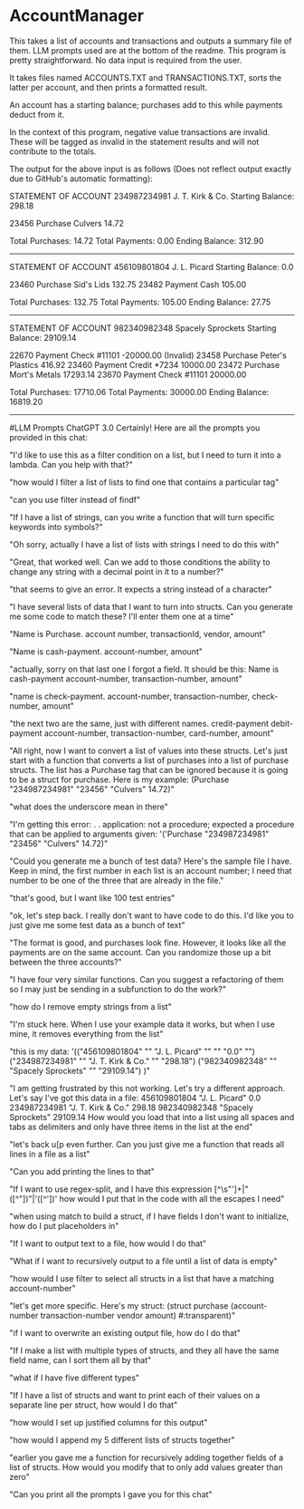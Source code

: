 # AccountManager
This takes a list of accounts and transactions and outputs a summary file of them. LLM prompts used are at the bottom of the readme.
This program is pretty straightforward. No data input is required from the user.

It takes files named ACCOUNTS.TXT and TRANSACTIONS.TXT, sorts the latter per account, and then prints a formatted result.

An account has a starting balance; purchases add to this while payments deduct from it.

In the context of this program, negative value transactions are invalid. These will be tagged as invalid in the statement results and will not contribute to the totals.

The output for the above input is as follows (Does not reflect output exactly due to GitHub's automatic formatting):

STATEMENT OF ACCOUNT
234987234981       J. T. Kirk & Co.   Starting Balance: 298.18

23456   Purchase    Culvers              14.72

Total Purchases:      14.72
Total Payments:        0.00
Ending Balance:      312.90
*********************************************************
STATEMENT OF ACCOUNT
456109801804       J. L. Picard   Starting Balance: 0.0

23460   Purchase    Sid's Lids           132.75
23482   Payment     Cash                 105.00

Total Purchases:     132.75
Total Payments:      105.00
Ending Balance:       27.75
*********************************************************
STATEMENT OF ACCOUNT
982340982348       Spacely Sprockets   Starting Balance: 29109.14

22670   Payment     Check #11101         -20000.00 (Invalid)
23458   Purchase    Peter's Plastics                  416.92
23460   Payment     Credit *7234                    10000.00
23472   Purchase    Mort's Metals                   17293.14
23670   Payment     Check #11101                    20000.00

Total Purchases:     17710.06
Total Payments:      30000.00
Ending Balance:      16819.20
*********************************************************

#LLM Prompts ChatGPT 3.0
Certainly! Here are all the prompts you provided in this chat:

"I'd like to use this as a filter condition on a list, but I need to turn it into a lambda. Can you help with that?"

"how would I filter a list of lists to find one that contains a particular tag"

"can you use filter instead of findf"

"If I have a list of strings, can you write a function that will turn specific keywords into symbols?"

"Oh sorry, actually I have a list of lists with strings I need to do this with"

"Great, that worked well. Can we add to those conditions the ability to change any string with a decimal point in it to a number?"

"that seems to give an error. It expects a string instead of a character"

"I have several lists of data that I want to turn into structs. Can you generate me some code to match these? I'll enter them one at a time"

"Name is Purchase. account number, transactionId, vendor, amount"

"Name is cash-payment. account-number, amount"

"actually, sorry on that last one I forgot a field. It should be this: Name is cash-payment account-number, transaction-number, amount"

"name is check-payment. account-number, transaction-number, check-number, amount"

"the next two are the same, just with different names. credit-payment debit-payment account-number, transaction-number, card-number, amount"

"All right, now I want to convert a list of values into these structs. Let's just start with a function that converts a list of purchases into a list of purchase structs. The list has a Purchase tag that can be ignored because it is going to be a struct for purchase. Here is my example: (Purchase "234987234981" "23456" "Culvers" 14.72)"

"what does the underscore mean in there"

"I'm getting this error: . . application: not a procedure; expected a procedure that can be applied to arguments given: '('Purchase "234987234981" "23456" "Culvers" 14.72)"

"Could you generate me a bunch of test data? Here's the sample file I have. Keep in mind, the first number in each list is an account number; I need that number to be one of the three that are already in the file."

"that's good, but I want like 100 test entries"

"ok, let's step back. I really don't want to have code to do this. I'd like you to just give me some test data as a bunch of text"

"The format is good, and purchases look fine. However, it looks like all the payments are on the same account. Can you randomize those up a bit between the three accounts?"

"I have four very similar functions. Can you suggest a refactoring of them so I may just be sending in a subfunction to do the work?"

"how do I remove empty strings from a list"

"I'm stuck here. When I use your example data it works, but when I use mine, it removes everything from the list"

"this is my data: '(("456109801804" "" "J. L. Picard" "" "" "0.0" "") ("234987234981" "" "J. T. Kirk & Co." "" "298.18") ("982340982348" "" "Spacely Sprockets" "" "29109.14") )"

"I am getting frustrated by this not working. Let's try a different approach. Let's say I've got this data in a file: 456109801804 "J. L. Picard" 0.0 234987234981 "J. T. Kirk & Co." 298.18 982340982348 "Spacely Sprockets" 29109.14 How would you load that into a list using all spaces and tabs as delimiters and only have three items in the list at the end"

"let's back u[p even further. Can you just give me a function that reads all lines in a file as a list"

"Can you add printing the lines to that"

"If I want to use regex-split, and I have this expression [^\s"']+|"([^"])"|'([^'])' how would I put that in the code with all the escapes I need"

"when using match to build a struct, if I have fields I don't want to initialize, how do I put placeholders in"

"If I want to output text to a file, how would I do that"

"What if I want to recursively output to a file until a list of data is empty"

"how would I use filter to select all structs in a list that have a matching account-number"

"let's get more specific. Here's my struct: (struct purchase (account-number transaction-number vendor amount) #:transparent)"

"if I want to overwrite an existing output file, how do I do that"

"If I make a list with multiple types of structs, and they all have the same field name, can I sort them all by that"

"what if I have five different types"

"If I have a list of structs and want to print each of their values on a separate line per struct, how would I do that"

"how would I set up justified columns for this output"

"how would I append my 5 different lists of structs together"

"earlier you gave me a function for recursively adding together fields of a list of structs. How would you modify that to only add values greater than zero"

"Can you print all the prompts I gave you for this chat"
